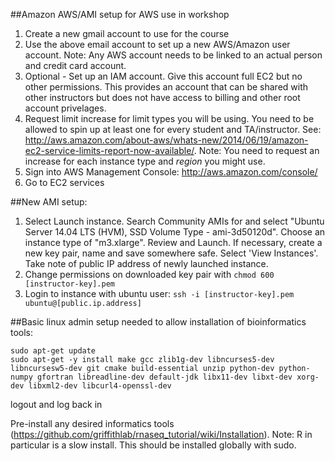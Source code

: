 ##Amazon AWS/AMI setup for AWS use in workshop

1. Create a new gmail account to use for the course
2. Use the above email account to set up a new AWS/Amazon user account.
Note: Any AWS account needs to be linked to an actual person and credit card account.
3. Optional - Set up an IAM account. Give this account full EC2 but no other permissions. This provides an account that can be shared with other instructors but does not have access to billing and other root account privelages.
4. Request limit increase for limit types you will be using. You need to be allowed to spin up at least one for every student and TA/instructor. See: http://aws.amazon.com/about-aws/whats-new/2014/06/19/amazon-ec2-service-limits-report-now-available/. Note: You need to request an increase for each instance type and *region* you might use.
5. Sign into AWS Management Console: http://aws.amazon.com/console/
6. Go to EC2 services

##New AMI setup:

1. Select Launch instance. Search Community AMIs for and select "Ubuntu Server 14.04 LTS (HVM), SSD Volume Type - ami-3d50120d". Choose an instance type of "m3.xlarge". Review and Launch. If necessary, create a new key pair, name and save somewhere safe. Select 'View Instances'. Take note of public IP address of newly launched instance.
2. Change permissions on downloaded key pair with `chmod 600 [instructor-key].pem`
3. Login to instance with ubuntu user:
`ssh -i [instructor-key].pem ubuntu@[public.ip.address]`

##Basic linux admin setup needed to allow installation of bioinformatics tools:
```
sudo apt-get update
sudo apt-get -y install make gcc zlib1g-dev libncurses5-dev libncursesw5-dev git cmake build-essential unzip python-dev python-numpy gfortran libreadline-dev default-jdk libx11-dev libxt-dev xorg-dev libxml2-dev libcurl4-openssl-dev
```

logout and log back in

Pre-install any desired informatics tools (https://github.com/griffithlab/rnaseq_tutorial/wiki/Installation). Note: R in particular is a slow install. This should be installed globally with sudo.
